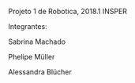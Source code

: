 Projeto 1 de Robotica, 2018.1 INSPER


Integrantes:

Sabrina Machado

Phelipe Müller

Alessandra Blücher
